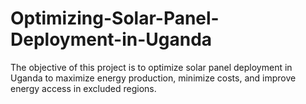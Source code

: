 # Optimizing-Solar-Panel-Deployment-in-Uganda
The objective of this project is to optimize solar panel deployment in Uganda to maximize energy production, minimize costs, and improve energy access in excluded regions.
